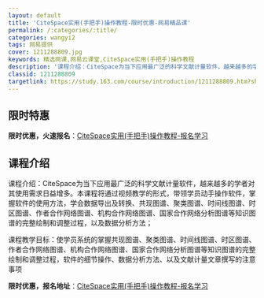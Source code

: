 ```yaml
---
layout: default
title: 'CiteSpace实用(手把手)操作教程-限时优惠-网易精品课'
permalink: /:categories/:title/
categories: wangyi2
tags: 网易提供
cover: 1211288809.jpg
keywords: 精选网课,网易云课堂,CiteSpace实用(手把手)操作教程
description: '课程介绍：CiteSpace为当下应用最广泛的科学文献计量软件，越来越多的学者对其使用需求日益增多。本课程将通过视频教学'
classid: 1211288809
targetlink: https://study.163.com/course/introduction/1211288809.htm?share=1&shareId=1025206652&utm_campaign=share&utm_medium=iphoneShare&utm_source=&utm_u=1025206652
---
```


## 限时特惠

**限时优惠，火速报名**：[CiteSpace实用(手把手)操作教程-报名学习](https://study.163.com/course/introduction/1211288809.htm?share=1&shareId=1025206652&utm_campaign=share&utm_medium=iphoneShare&utm_source=&utm_u=1025206652)

## 课程介绍

课程介绍：CiteSpace为当下应用最广泛的科学文献计量软件，越来越多的学者对其使用需求日益增多。本课程将通过视频教学的形式，带领学员动手操作软件，掌握软件的使用方法，学会数据导出及转换、共现图谱、聚类图谱、时间线图谱、时区图谱、作者合作网络图谱、机构合作网络图谱、国家合作网络分析图谱等知识图谱的完整绘制和调整过程，以及数据分析方法；

课程教学目标：使学员系统的掌握共现图谱、聚类图谱、时间线图谱、时区图谱、作者合作网络图谱、机构合作网络图谱、国家合作网络分析图谱等知识图谱的完整绘制和调整过程，软件的细节操作、数据分析方法、以及文献计量文章撰写的注意事项

**限时优惠，报名地址**：[CiteSpace实用(手把手)操作教程-报名学习](https://study.163.com/course/introduction/1211288809.htm?share=1&shareId=1025206652&utm_campaign=share&utm_medium=iphoneShare&utm_source=&utm_u=1025206652)

